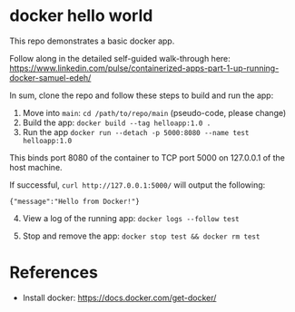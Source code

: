 # docker hello world

This repo demonstrates a basic docker app. 

Follow along in the detailed self-guided walk-through here: https://www.linkedin.com/pulse/containerized-apps-part-1-up-running-docker-samuel-edeh/

In sum, clone the repo and follow these steps to build and run the app:

1. Move into `main`: `cd /path/to/repo/main` (pseudo-code, please change)
2. Build the app: `docker build --tag helloapp:1.0 .`
3. Run the app `docker run --detach -p 5000:8080 --name test helloapp:1.0`

This binds port 8080 of the container to TCP port 5000 on 127.0.0.1 of the host machine. 

If successful, `curl http://127.0.0.1:5000/` will output the following:

```
{"message":"Hello from Docker!"}
```

4. View a log of the running app: `docker logs --follow test`

5. Stop and remove the app: `docker stop test && docker rm test`

# References
- Install docker: https://docs.docker.com/get-docker/
